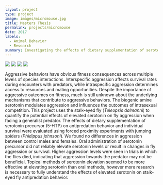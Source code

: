```yaml
---
layout: project
type: project
image: images/micromouse.jpg
title: Masters Thesis
permalink: projects/micromouse
date: 2017
labels:
  - Animal Behavior
  - Research
summary: Investigating the effects of dietary supplementation of serotonin precursor (5-HTP) on antipredation behavior in sexually dimorphic stalk-eyed flies (<i>Teleopsis dalmanni</i>)
---
```


<div class="ui small rounded images">
  <img class="ui image" src="../images/micromouse-robot.png">
  <img class="ui image" src="../images/micromouse-robot-2.jpg">
  <img class="ui image" src="../images/micromouse.jpg">
  <img class="ui image" src="../images/micromouse-circuit.png">
</div>

Aggressive behaviors have obvious fitness consequences across multiple levels of species interactions. Interspecific aggression affects survival rates during encounters with predators, while intraspecific aggression determines access to resources and mating opportunities. Despite the importance of aggressive outcomes on fitness, much is still unknown about the underlying mechanisms that contribute to aggressive behaviors. The biogenic amine serotonin modulates aggression and influences the outcomes of intrasexual competition. This project uses the stalk-eyed fly (<i>Teleopsis dalmanni</i>) to quantify the potential effects of elevated serotonin on fly aggression when facing a generalist predator. The effects of dietary supplementation of serotonin precursor (5-HTP) on antipredation behavior and individual survival were evaluated using forced proximity experiments with jumping spiders (<i>Phidippus johnsoni</i>). We found no differences in aggression between control males and females. Oral administration of serotonin precursor did not reliably elevate serotonin levels or result in changes in fly aggression or survival. Higher aggression levels were seen in trials in which the flies died, indicating that aggression towards the predator may not be beneficial. Topical methods of serotonin elevation seemed to be more effective at elevating serotonin than oral methods, however more research is necessary to fully understand the effects of elevated serotonin on stalk-eyed fly antipredation behavior. 
